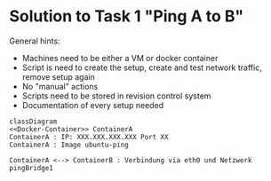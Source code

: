 # Solution to Task 1 "Ping A to B"

General hints:

- Machines need to be either a VM or docker container
- Script is need to create the setup, create and test network traffic, remove setup again
- No "manual" actions
- Scripts need to be stored in revision control system
- Documentation of every setup needed

```mermaid
classDiagram
<<Docker-Container>> ContainerA
ContainerA : IP: XXX.XXX.XXX.XXX Port XX
ContainerA : Image ubuntu-ping

ContainerA <--> ContainerB : Verbindung via eth0 und Netzwerk pingBridge1

```
